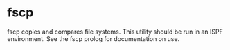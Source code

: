 # fscp

fscp copies and compares file systems. This utility should be run in an ISPF
environment. See the fscp prolog for documentation on use.
